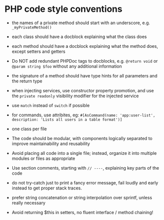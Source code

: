 # PHP code style conventions

- the names of a private method should start with an underscore, e.g. `_myPrivateMethod()`
- each class should have a docblock explaining what the class does
- each method should have a docblock explaining what the method does, except setters and getters
- Do NOT add redundant PHPDoc tags to docblocks, e.g. `@return void` or `@param string $foo` without any additional information
- the signature of a method should have type hints for all parameters and the return type
- when injecting services, use constructor property promotion, and use the `private readonly` visibility modifier for the injected service
- use `match` instead of `switch` if possible
- for commands, use attribites, eg: `#[AsCommand(name: 'app:user-list',  description: 'Lists all users in a table format')]`
- one class per file

- The code should be modular, with components logically separated to improve maintainability and reusability
- Avoid placing all code into a single file; instead, organize it into multiple modules or files as appropriate
- Use section comments, starting with `// ----`, explaining key parts of the code
- do not try-catch just to print a fancy error message, fail loudly and early instead to get proper stack traces.
- prefer string concatenation or string interpolation over sprintf, unless really necessary

- Avoid returning $this in setters, no fluent interface / method chaining!

